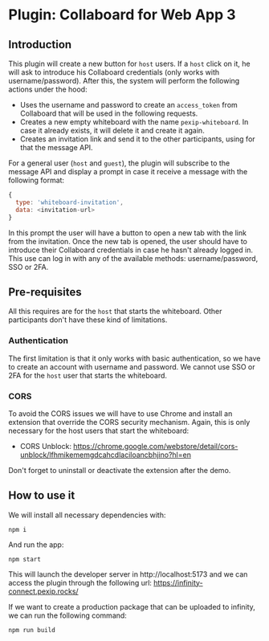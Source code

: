 # Plugin: Collaboard for Web App 3

## Introduction

This plugin will create a new button for `host` users. If a `host` click on it, he will ask
to introduce his Collaboard credentials (only works with username/password). After this, the system will perform
the following actions under the hood:

* Uses the username and password to create an `access_token` from Collaboard that
will be used in the following requests.
* Creates a new empty whiteboard with the name `pexip-whiteboard`. In case it already
exists, it will delete it and create it again.
* Creates an invitation link and send it to the other participants, using for that
the message API.

For a general user (`host` and `guest`), the plugin will subscribe to the message
API and display a prompt in case it receive a message with the following format:

```javascript
{
  type: 'whiteboard-invitation',
  data: <invitation-url>
}
```

In this prompt the user will have a button to open a new tab with the link from
the invitation. Once the new tab is opened, the user should have to introduce
their Collaboard credentials in case he hasn't already logged in. This use can
log in with any of the available methods: username/password, SSO or 2FA.

## Pre-requisites

All this requires are for the `host` that starts the whiteboard. Other participants
don't have these kind of limitations.

### Authentication

The first limitation is that it only works with basic authentication, so we have
to create an account with username and password. We cannot use SSO or 2FA for the
`host` user that starts the whiteboard.

### CORS

To avoid the CORS issues we will have to use Chrome and install an extension that
override the CORS security mechanism. Again, this is only necessary for the host users
that start the whiteboard:

* CORS Unblock: https://chrome.google.com/webstore/detail/cors-unblock/lfhmikememgdcahcdlaciloancbhjino?hl=en

Don't forget to uninstall or deactivate the extension after the demo.

## How to use it

We will install all necessary dependencies with:

```
npm i
```

And run the app:

````
npm start
````

This will launch the developer server in http://localhost:5173 and we can access
the plugin through the following url: https://infinity-connect.pexip.rocks/

If we want to create a production package that can be uploaded to infinity, we can
run the following command:

```
npm run build
```


